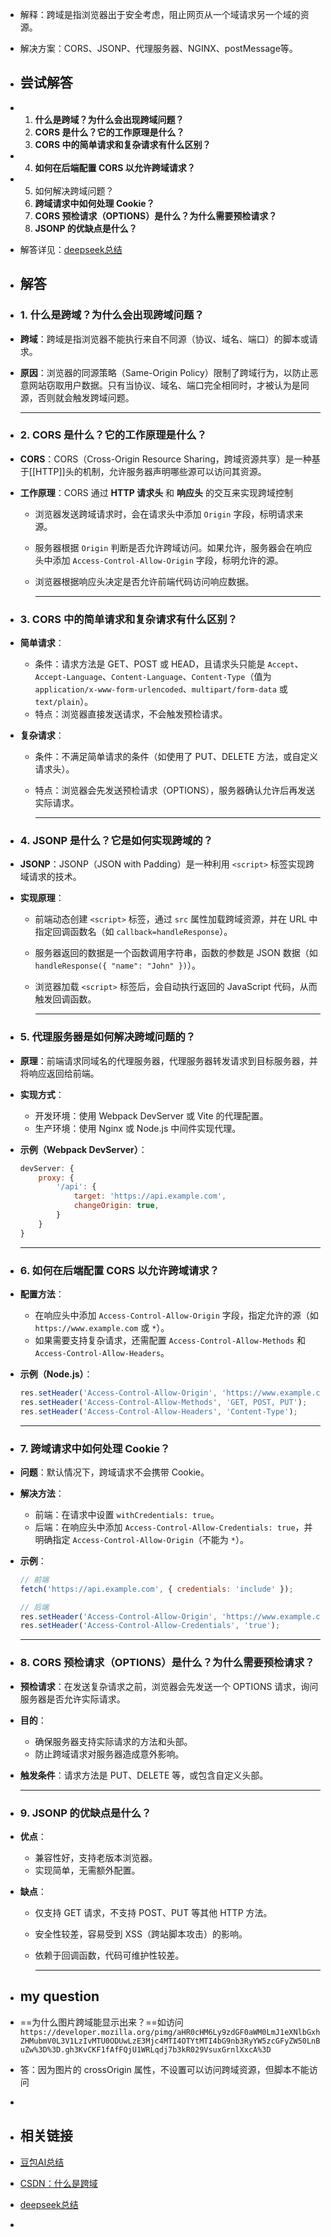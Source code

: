 - 解释：跨域是指浏览器出于安全考虑，阻止网页从一个域请求另一个域的资源。
- 解决方案：CORS、JSONP、代理服务器、NGINX、postMessage等。
- ## 尝试解答
- 1. **什么是跨域？为什么会出现跨域问题？**
  2. **CORS 是什么？它的工作原理是什么？**
  3. **CORS 中的简单请求和复杂请求有什么区别？**
- 4. **如何在后端配置 CORS 以允许跨域请求？**
- 5. 如何解决跨域问题？
  7. **跨域请求中如何处理 Cookie？**
  8. **CORS 预检请求（OPTIONS）是什么？为什么需要预检请求？**
  9. **JSONP 的优缺点是什么？**
- 解答详见：[deepseek总结](https://chat.deepseek.com/a/chat/s/3fb581cb-a85f-4523-8500-7a455e1ed2a2)
- ## 解答
- ### 1. **什么是跨域？为什么会出现跨域问题？**
- **跨域**：跨域是指浏览器不能执行来自不同源（协议、域名、端口）的脚本或请求。
- **原因**：浏览器的同源策略（Same-Origin Policy）限制了跨域行为，以防止恶意网站窃取用户数据。只有当协议、域名、端口完全相同时，才被认为是同源，否则就会触发跨域问题。
  
  ---
- ### 2. **CORS 是什么？它的工作原理是什么？**
- **CORS**：CORS（Cross-Origin Resource Sharing，跨域资源共享）是一种基于[[HTTP]]头的机制，允许服务器声明哪些源可以访问其资源。
- **工作原理**：CORS 通过 **HTTP 请求头** 和 **响应头** 的交互来实现跨域控制
	- 浏览器发送跨域请求时，会在请求头中添加 `Origin` 字段，标明请求来源。
	- 服务器根据 `Origin` 判断是否允许跨域访问。如果允许，服务器会在响应头中添加 `Access-Control-Allow-Origin` 字段，标明允许的源。
	- 浏览器根据响应头决定是否允许前端代码访问响应数据。 
	  
	  ---
- ### 3. **CORS 中的简单请求和复杂请求有什么区别？**
- **简单请求**：
	- 条件：请求方法是 GET、POST 或 HEAD，且请求头只能是 `Accept`、`Accept-Language`、`Content-Language`、`Content-Type`（值为 `application/x-www-form-urlencoded`、`multipart/form-data` 或 `text/plain`）。
	- 特点：浏览器直接发送请求，不会触发预检请求。
- **复杂请求**：
	- 条件：不满足简单请求的条件（如使用了 PUT、DELETE 方法，或自定义请求头）。
	- 特点：浏览器会先发送预检请求（OPTIONS），服务器确认允许后再发送实际请求。
	  
	  ---
- ### 4. **JSONP 是什么？它是如何实现跨域的？**
- **JSONP**：JSONP（JSON with Padding）是一种利用 `<script>` 标签实现跨域请求的技术。
- **实现原理**：
	- 前端动态创建 `<script>` 标签，通过 `src` 属性加载跨域资源，并在 URL 中指定回调函数名（如 `callback=handleResponse`）。
	- 服务器返回的数据是一个函数调用字符串，函数的参数是 JSON 数据（如 `handleResponse({ "name": "John" })`）。
	- 浏览器加载 `<script>` 标签后，会自动执行返回的 JavaScript 代码，从而触发回调函数。
	  
	  ---
- ### 5. **代理服务器是如何解决跨域问题的？**
- **原理**：前端请求同域名的代理服务器，代理服务器转发请求到目标服务器，并将响应返回给前端。
- **实现方式**：
	- 开发环境：使用 Webpack DevServer 或 Vite 的代理配置。
	- 生产环境：使用 Nginx 或 Node.js 中间件实现代理。
- **示例（Webpack DevServer）**：
  ```javascript
  devServer: {
      proxy: {
          '/api': {
              target: 'https://api.example.com',
              changeOrigin: true,
          }
      }
  }
  ```
  
  ---
- ### 6. **如何在后端配置 CORS 以允许跨域请求？**
- **配置方法**：
	- 在响应头中添加 `Access-Control-Allow-Origin` 字段，指定允许的源（如 `https://www.example.com` 或 `*`）。
	- 如果需要支持复杂请求，还需配置 `Access-Control-Allow-Methods` 和 `Access-Control-Allow-Headers`。
- **示例（Node.js）**：
  ```javascript
  res.setHeader('Access-Control-Allow-Origin', 'https://www.example.com');
  res.setHeader('Access-Control-Allow-Methods', 'GET, POST, PUT');
  res.setHeader('Access-Control-Allow-Headers', 'Content-Type');
  ```
  
  ---
- ### 7. **跨域请求中如何处理 Cookie？**
- **问题**：默认情况下，跨域请求不会携带 Cookie。
- **解决方法**：
	- 前端：在请求中设置 `withCredentials: true`。
	- 后端：在响应头中添加 `Access-Control-Allow-Credentials: true`，并明确指定 `Access-Control-Allow-Origin`（不能为 `*`）。
- **示例**：
  ```javascript
  // 前端
  fetch('https://api.example.com', { credentials: 'include' });
  
  // 后端
  res.setHeader('Access-Control-Allow-Origin', 'https://www.example.com');
  res.setHeader('Access-Control-Allow-Credentials', 'true');
  ```
  
  ---
- ### 8. **CORS 预检请求（OPTIONS）是什么？为什么需要预检请求？**
- **预检请求**：在发送复杂请求之前，浏览器会先发送一个 OPTIONS 请求，询问服务器是否允许实际请求。
- **目的**：
	- 确保服务器支持实际请求的方法和头部。
	- 防止跨域请求对服务器造成意外影响。
- **触发条件**：请求方法是 PUT、DELETE 等，或包含自定义头部。
  
  ---
- ### 9. **JSONP 的优缺点是什么？**
- **优点**：
	- 兼容性好，支持老版本浏览器。
	- 实现简单，无需额外配置。
- **缺点**：
	- 仅支持 GET 请求，不支持 POST、PUT 等其他 HTTP 方法。
	- 安全性较差，容易受到 XSS（跨站脚本攻击）的影响。
	- 依赖于回调函数，代码可维护性较差。
	  
	  ---
- ## my question
- ==为什么图片跨域能显示出来？==如访问`https://developer.mozilla.org/pimg/aHR0cHM6Ly9zdGF0aWM0LmJ1eXNlbGxhZHMubmV0L3V1LzIvMTU0ODUwLzE3Mjc4MTI4OTYtMTI4bG9nb3RyYW5zcGFyZW50LnBuZw%3D%3D.gh3KvCKF1fAfFQjU1WRLqdj7b3kR029VsuxGrnlXxcA%3D`
- 答：因为图片的 crossOrigin 属性，不设置可以访问跨域资源，但脚本不能访问
-
- ## 相关链接
- [豆包AI总结](https://www.doubao.com/thread/w1fb0fcdb2eacb7fb)
- [CSDN：什么是跨域](https://blog.csdn.net/fudaihb/article/details/140187291)
- [deepseek总结](https://chat.deepseek.com/a/chat/s/3fb581cb-a85f-4523-8500-7a455e1ed2a2)
-